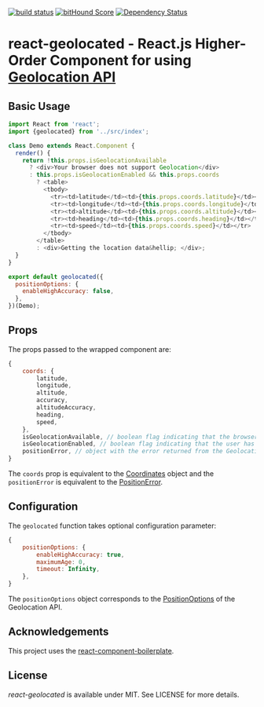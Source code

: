[![build status](https://secure.travis-ci.org/no23reason/react-geolocated.svg)](http://travis-ci.org/no23reason/react-geolocated) [![bitHound Score](https://www.bithound.io/github/no23reason/react-geolocated/badges/score.svg)](https://www.bithound.io/github/no23reason/react-geolocated) [![Dependency Status](https://david-dm.org/no23reason/react-geolocated.svg)](https://david-dm.org/no23reason/react-geolocated)
# react-geolocated - React.js Higher-Order Component for using [Geolocation API](https://developer.mozilla.org/en-US/docs/Web/API/Geolocation)

## Basic Usage

```js
import React from 'react';
import {geolocated} from '../src/index';

class Demo extends React.Component {
  render() {
    return !this.props.isGeolocationAvailable
      ? <div>Your browser does not support Geolocation</div>
      : this.props.isGeolocationEnabled && this.props.coords
        ? <table>
          <tbody>
            <tr><td>latitude</td><td>{this.props.coords.latitude}</td></tr>
            <tr><td>longitude</td><td>{this.props.coords.longitude}</td></tr>
            <tr><td>altitude</td><td>{this.props.coords.altitude}</td></tr>
            <tr><td>heading</td><td>{this.props.coords.heading}</td></tr>
            <tr><td>speed</td><td>{this.props.coords.speed}</td></tr>
          </tbody>
        </table>
        : <div>Getting the location data&hellip; </div>;
  }
}

export default geolocated({
  positionOptions: {
    enableHighAccuracy: false,
  },
})(Demo);
```

## Props
The props passed to the wrapped component are:
```js
{
    coords: {
        latitude,
        longitude,
        altitude,
        accuracy,
        altitudeAccuracy,
        heading,
        speed,
    },
    isGeolocationAvailable, // boolean flag indicating that the browser supports the Geolocation API
    isGeolocationEnabled, // boolean flag indicating that the user has allowed the use of the Geolocation API
    positionError, // object with the error returned from the Geolocation API call
}
```
The `coords` prop is equivalent to the [Coordinates](https://developer.mozilla.org/en-US/docs/Web/API/Coordinates) object and the `positionError` is equivalent to the [PositionError](https://developer.mozilla.org/en-US/docs/Web/API/PositionError).

## Configuration
The `geolocated` function takes optional configuration parameter:
```js
{
    positionOptions: {
        enableHighAccuracy: true,
        maximumAge: 0,
        timeout: Infinity,
    },
}
```
The `positionOptions` object corresponds to the [PositionOptions](https://developer.mozilla.org/en-US/docs/Web/API/PositionOptions) of the Geolocation API. 

## Acknowledgements

This project uses the [react-component-boilerplate](https://github.com/survivejs/react-component-boilerplate).

## License

*react-geolocated* is available under MIT. See LICENSE for more details.
